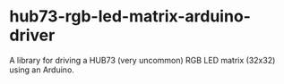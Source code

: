 # hub73-rgb-led-matrix-arduino-driver
A library for driving a HUB73 (very uncommon) RGB LED matrix (32x32) using an Arduino.
